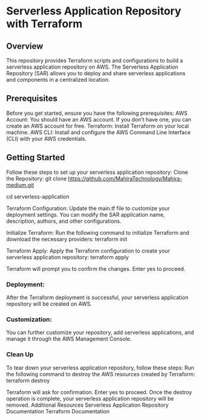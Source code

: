 #                                       Serverless Application Repository with Terraform
## Overview
This repository provides Terraform scripts and configurations to build a serverless application repository on AWS. The Serverless Application Repository (SAR) allows you to deploy and share serverless applications and components in a centralized location.

## Prerequisites
Before you get started, ensure you have the following prerequisites:
AWS Account: You should have an AWS account. If you don't have one, you can create an AWS account for free.
Terraform: Install Terraform on your local machine.
AWS CLI: Install and configure the AWS Command Line Interface (CLI) with your AWS credentials.

## Getting Started
Follow these steps to set up your serverless application repository:
Clone the Repository:
git clone https://github.com/MahiraTechnology/Mahira-medium.git

cd serverless-application

Terraform Configuration:
Update the main.tf file to customize your deployment settings. You can modify the SAR application name, description, authors, and other configurations.

Initialize Terraform:
Run the following command to initialize Terraform and download the necessary providers:
terraform init

Terraform Apply:
Apply the Terraform configuration to create your serverless application repository:
terraform apply

Terraform will prompt you to confirm the changes. Enter yes to proceed.

### Deployment:
After the Terraform deployment is successful, your serverless application repository will be created on AWS.

### Customization:
You can further customize your repository, add serverless applications, and manage it through the AWS Management Console.

### Clean Up
To tear down your serverless application repository, follow these steps:
Run the following command to destroy the AWS resources created by Terraform:
terraform destroy

Terraform will ask for confirmation. Enter yes to proceed.
Once the destroy operation is complete, your serverless application repository will be removed.
Additional Resources
Serverless Application Repository Documentation
Terraform Documentation